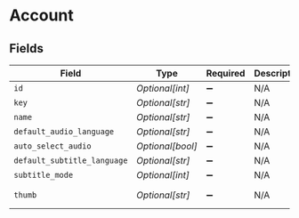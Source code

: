 # Account


## Fields

| Field                                                      | Type                                                       | Required                                                   | Description                                                | Example                                                    |
| ---------------------------------------------------------- | ---------------------------------------------------------- | ---------------------------------------------------------- | ---------------------------------------------------------- | ---------------------------------------------------------- |
| `id`                                                       | *Optional[int]*                                            | :heavy_minus_sign:                                         | N/A                                                        | 238960586                                                  |
| `key`                                                      | *Optional[str]*                                            | :heavy_minus_sign:                                         | N/A                                                        | /accounts/238960586                                        |
| `name`                                                     | *Optional[str]*                                            | :heavy_minus_sign:                                         | N/A                                                        | Diane                                                      |
| `default_audio_language`                                   | *Optional[str]*                                            | :heavy_minus_sign:                                         | N/A                                                        | en                                                         |
| `auto_select_audio`                                        | *Optional[bool]*                                           | :heavy_minus_sign:                                         | N/A                                                        | true                                                       |
| `default_subtitle_language`                                | *Optional[str]*                                            | :heavy_minus_sign:                                         | N/A                                                        | en                                                         |
| `subtitle_mode`                                            | *Optional[int]*                                            | :heavy_minus_sign:                                         | N/A                                                        | 1                                                          |
| `thumb`                                                    | *Optional[str]*                                            | :heavy_minus_sign:                                         | N/A                                                        | https://plex.tv/users/50d83634246da1de/avatar?c=1707110967 |